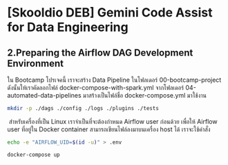 # [Skooldio DEB] Gemini Code Assist for Data Engineering


## 2.Preparing the Airflow DAG Development Environment
ใน Bootcamp โปรเจคนี้ เราจะสร้าง Data Pipeline ในโฟลเดอร์ 00-bootcamp-project ดังนั้นให้เราคัดลอกไฟล์ docker-compose-with-spark.yml จากโฟลเดอร์ 04-automated-data-pipelines มาสร้างเป็นไฟล์ชื่อ docker-compose.yml มาใช้งาน


```sh
mkdir -p ./dags ./config ./logs ./plugins ./tests
```
​
สำหรับเครื่องที่เป็น Linux เราจำเป็นที่จะต้องกำหนด Airflow user ก่อนด้วย เพื่อให้ Airflow user ที่อยู่ใน Docker container สามารถเขียนไฟล์ลงมาบนเครื่อง host ได้ เราจะใช้คำสั่ง

```sh
echo -e "AIRFLOW_UID=$(id -u)" > .env
```

```sh
docker-compose up
```

